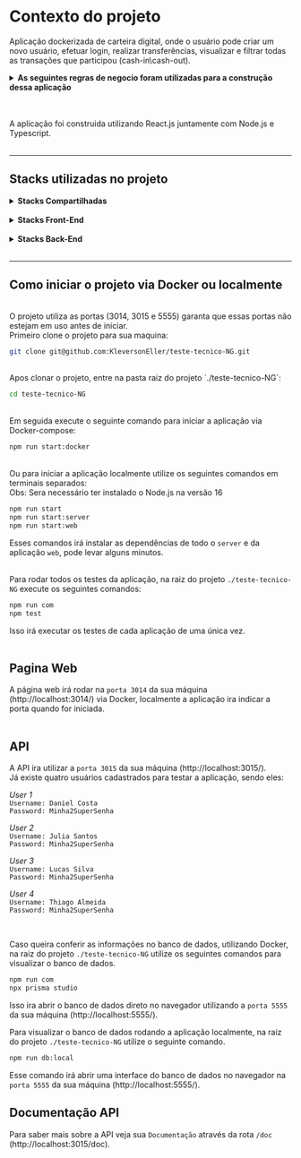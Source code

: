 # **Contexto do projeto**

Aplicação dockerizada de carteira digital, onde o usuário pode criar um novo usuário, efetuar login, realizar transferências, visualizar e filtrar todas as transações que participou (cash-in\cash-out).

<details>
<summary><strong>As seguintes regras de negocio foram utilizadas para a construção dessa aplicação</strong></summary><br />

* Qualquer pessoa deverá poder fazer parte da NG. Para isso, basta realizar o cadastro informando username e password.

* Deve-se garantir que cada username seja único e composto por, pelo menos, 3 caracteres.

* Deve-se garantir que a password seja composta por pelo menos 8 caracteres, um número e uma letra maiúscula. Lembre-se que ela deverá ser hashada ao ser armazenada no banco.

* Durante o processo de cadastro de um novo usuário, sua respectiva conta deverá ser criada automaticamente na tabela Accounts com um balance de R$ 100,00. É importante ressaltar que caso ocorra algum problema e o usuário não seja criado,  a tabela Accounts não deverá ser afetada.

* Todo usuário deverá conseguir logar na aplicação informando username e password. Caso o login seja bem-sucedido, um token JWT (com 24h de validade) deverá ser fornecido.

* Todo usuário logado (ou seja, que apresente um token válido) deverá ser capaz de visualizar seu próprio balance atual. Um usuário A não pode visualizar o balance de um usuário B, por exemplo.

* Todo usuário logado (ou seja, que apresente um token válido) deverá ser capaz de realizar um cash-out informando o username do usuário que sofrerá o cash-in), caso apresente balance suficiente para isso. Atente-se ao fato de que um usuário não deverá ter a possibilidade de realizar uma transferência para si mesmo.

* Toda nova transação bem-sucedida deverá ser registrada na tabela Transactions. Em casos de falhas transacionais, a tabela Transactions não deverá ser afetada.

* Todo usuário logado (ou seja, que apresente um token válido) deverá ser capaz de visualizar as transações financeiras (cash-out e cash-in) que participou. Caso o usuário não tenha participado de uma determinada transação, ele nunca poderá ter acesso à ela.

* Todo usuário logado (ou seja, que apresente um token válido) deverá ser capaz de filtrar as transações financeiras que participou por:
  - Data de realização da transação e/ou (cash-in\cash-out)
</details>

<br /><br />
A aplicação foi construida utilizando React.js juntamente com Node.js e Typescript.
<br /><br />
<hr/>

## **Stacks utilizadas no projeto**

<details>
  <summary><strong>Stacks Compartilhadas</strong></summary><br />

  * <a href="https://eslint.org/" target="_blank" rel="external"><span><strong>Lint</strong></span></a> - Mantém um padrão no código da aplicação.

  * <a href="https://www.typescriptlang.org/" target="_blank" rel="external"><span><strong>TypeScript</strong></span></a> - Mantém um código legível e evitando erros comuns.

  * <a href="https://www.npmjs.com/package/react-uuid" target="_blank" rel="external"><span><strong>uuid</strong></span></a> - Ferramenta para geração de ID's únicos.

   * <a href="https://docs.docker.com/" target="_blank" rel="external"><span><strong>Docker</strong></span></a> - Simula o ambiente de desenvolvimento virtualmente.
</details><br />

<details>
  <summary><strong>Stacks Front-End</strong></summary><br />
  
  * <a href="https://vitejs.dev/" target="_blank" rel="external"><span><strong>Vite.js</strong></span></a> - Ferramenta de configuração para uma aplicação React.

  * <a href="https://www.npmjs.com/package/axios" target="_blank" rel="external"><span><strong>Axios</strong></span></a> - Utilizado para fazer as requisições das API's.

  * <a href="https://www.npmjs.com/package/react-router-dom" target="_blank" rel="external"><span><strong>React-Router-dom</strong></span></a> - Gerenciamento das rotas no React.

  * <a href="https://zustand-demo.pmnd.rs/" target="_blank" rel="external"><span><strong>Zustand</strong></span></a> - Ferramenta para gerenciamento de estados globais.

  * <a href="https://tailwindcss.com/" target="_blank" rel="external"><span><strong>Tailwind-css</strong></span></a> - Ferramenta para estilização de componentes.
</details><br />

<details>
  <summary><strong>Stacks Back-End</strong></summary><br />

  * <a href="https://www.prisma.io/docs" target="_blank" rel="external"><span><strong>Prisma ORM</strong></span></a> - ORM de bancos relacionais e não relacionais para Node.js.

  * <a href="https://www.postgresql.org/docs/" target="_blank" rel="external"><span><strong>PostegreSQL</strong></span></a> - Gerenciamento de banco de dado relacional.

  * <a href="https://www.npmjs.com/package/cors" target="_blank" rel="external"><span><strong>Cors</strong></span></a> - Ferramenta de exibição de domínios.

  * <a href="https://www.npmjs.com/package/express" target="_blank" rel="external"><span><strong>Express</strong></span></a> - Ferramenta para Node.js para construção de servidores web.

  * <a href="https://www.npmjs.com/package/express-async-errors" target="_blank" rel="external"><span><strong>Express-async-errors</strong></span></a> - Ferramenta para captura de erros da aplicação.

  * <a href="https://www.npmjs.com/package/http-status-codes" target="_blank" rel="external"><span><strong>HTTP-status-codes</strong></span></a> - Padroniza códigos de status HTTP.

  * <a href="https://joi.dev/" target="_blank" rel="external"><span><strong>JOI</strong></span></a> - Ferramenta para validação de dados.

  * <a href="https://www.npmjs.com/package/jsonwebtoken" target="_blank" rel="external"><span><strong>JWT</strong></span></a> - Ferramenta de criptografia de dados.

   * <a href="https://jestjs.io/pt-BR/" target="_blank" rel="external"><span><strong>Jest</strong></span></a> - Ferramenta de construção de testes automatizados.

   * <a href="https://swagger.io/docs/" target="_blank" rel="external"><span><strong>Swagger UI</strong></span></a> - Ferramenta para criação da documentação da API.

  * <a href="https://www.npmjs.com/package/bcrypt" target="_blank" rel="external"><span><strong>Bcrypt</strong></span></a> - Ferramenta para criptografia de senha.
</details>
<br />
<hr/>

## **Como iniciar o projeto via Docker ou localmente**
<br />
O projeto utiliza as portas (3014, 3015 e 5555) garanta que essas portas não estejam em uso antes de iniciar.
<br />
Primeiro clone o projeto para sua maquina:
<br />

```sh
git clone git@github.com:KleversonEller/teste-tecnico-NG.git
```
<br />
Apos clonar o projeto, entre na pasta raiz do projeto `./teste-tecnico-NG`:
<br />

```sh
cd teste-tecnico-NG
```
<br />
Em seguida execute o seguinte comando para iniciar a aplicação via Docker-compose:
<br />

```sh
npm run start:docker
```
<br />
Ou para iniciar a aplicação localmente utilize os seguintes comandos em terminais separados:
<br />
Obs: Sera necessário ter instalado o Node.js na versão 16
<br />

```sh
npm run start
npm run start:server
npm run start:web
```

Esses comandos irá instalar as dependências de todo o `server` e da aplicação `web`, pode levar alguns minutos.
<br /><br />

Para rodar todos os testes da aplicação, na raiz do projeto `./teste-tecnico-NG` execute os seguintes comandos:

```sh
npm run com
npm test
```

Isso irá executar os testes de cada aplicação de uma única vez.
<br /><br />

## **Pagina Web**

A página web irá rodar na `porta 3014` da sua máquina (http://localhost:3014/) via Docker, localmente a aplicação ira indicar a porta quando for iniciada.
<br /><br />

## **API**

A API ira utilizar a `porta 3015` da sua máquina (http://localhost:3015/).
<br />
Já existe quatro usuários cadastrados para testar a aplicação, sendo eles:
<br />

*User 1*
<br />
`Username: Daniel Costa`
<br />
`Password: Minha2SuperSenha`
<br />

*User 2*
<br />
`Username: Julia Santos`
<br />
`Password: Minha2SuperSenha`
<br />

*User 3*
<br />
`Username: Lucas Silva`
<br />
`Password: Minha2SuperSenha`
<br />

*User 4*
<br />
`Username: Thiago Almeida`
<br />
`Password: Minha2SuperSenha`

<br />

Caso queira conferir as informações no banco de dados, utilizando Docker, na raiz do projeto `./teste-tecnico-NG` utilize os seguintes comandos para visualizar o banco de dados.
<br />

```sh
npm run com
npx prisma studio
```

Isso ira abrir o banco de dados direto no navegador utilizando a `porta 5555` da sua máquina (http://localhost:5555/).
<br />

Para visualizar o banco de dados rodando a aplicação localmente, na raiz do projeto `./teste-tecnico-NG` utilize o seguinte comando.

```sh
npm run db:local
```

Esse comando irá abrir uma interface do banco de dados no navegador na `porta 5555` da sua máquina (http://localhost:5555/).
<br />

## **Documentação API**

Para saber mais sobre a API veja sua `Documentação` através da rota `/doc` (http://localhost:3015/doc).
